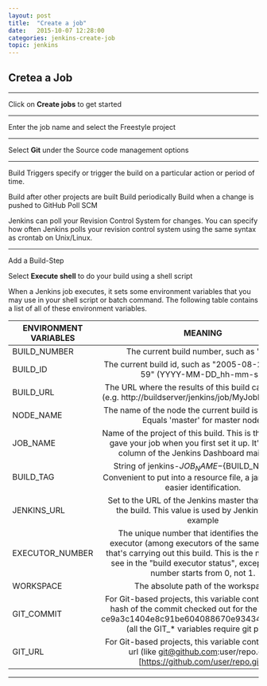 ```yaml
---
layout: post
title:  "Create a job"
date:   2015-10-07 12:28:00
categories: jenkins-create-job
topic: jenkins
---
```


## Cretea a Job

<hr>

Click on **Create jobs** to get started

<hr>

Enter the job name and select the Freestyle project

<hr>

Select **Git** under the Source code management options

<hr>

Build Triggers specify or trigger the build on a particular action or period of time.

Build after other projects are built
Build periodically
Build when a change is pushed to GitHub
Poll SCM

Jenkins can poll your Revision Control System for changes. You can specify how often Jenkins polls your revision control system using the same syntax as crontab on Unix/Linux.



<hr>

Add a Build-Step

Select **Execute shell** to do your build using a shell script

When a Jenkins job executes, it sets some environment variables that you may use in your shell script or batch command. The following table contains a list of all of these environment variables.

| ENVIRONMENT VARIABLES |                                                MEANING |
|-----------------------|:------------------------------------------------------------------------------------------------------------------------------------------------------------------------------------------------------------------------------------:|
| BUILD_NUMBER | The current build number, such as "153" |
| BUILD_ID | The current build id, such as "2005-08-22_23-59-59" (YYYY-MM-DD_hh-mm-ss) |
| BUILD_URL | The URL where the results of this build can be found (e.g. http://buildserver/jenkins/job/MyJobName/666/) |
| NODE_NAME | The name of the node the current build is running on. Equals 'master' for master node. |
| JOB_NAME | Name of the project of this build. This is the name you gave your job when you first set it up. It's the third column of the Jenkins Dashboard main page. |
| BUILD_TAG | String of jenkins-${JOB_NAME}-${BUILD_NUMBER}. Convenient to put into a resource file, a jar file, etc for easier identification. |
| JENKINS_URL | Set to the URL of the Jenkins master that's running the build. This value is used by Jenkins CLI for example |
| EXECUTOR_NUMBER | The unique number that identifies the current executor (among executors of the same machine) that's carrying out this build. This is the number you see in the "build executor status", except that the number starts from 0, not 1. |
| WORKSPACE | The absolute path of the workspace. |
| GIT_COMMIT | For Git-based projects, this variable contains the Git hash of the commit checked out for the build (like ce9a3c1404e8c91be604088670e93434c4253f03),(all the GIT_* variables require git plugin) |
| GIT_URL | For Git-based projects, this variable contains the Git url (like git@github.com:user/repo.git or [https://github.com/user/repo.git)] |                                                                                      |
<hr>


